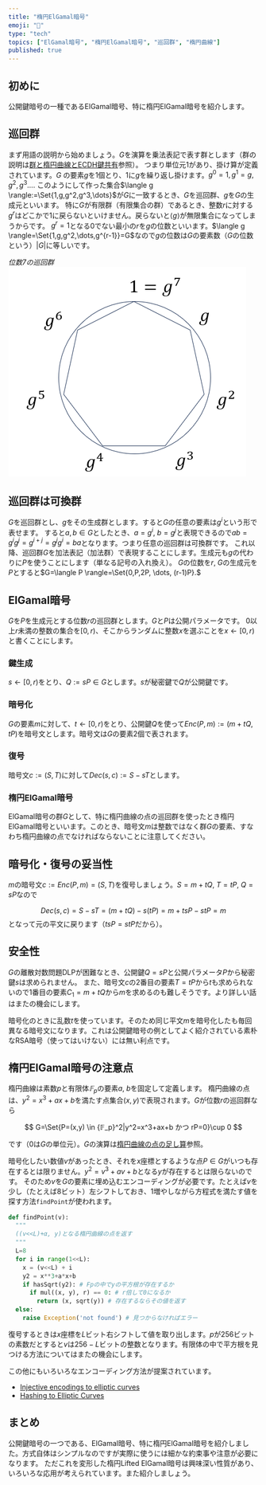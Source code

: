 ```yaml
---
title: "楕円ElGamal暗号"
emoji: "🧮"
type: "tech"
topics: ["ElGamal暗号", "楕円ElGamal暗号", "巡回群", "楕円曲線"]
published: true
---
```

## 初めに

公開鍵暗号の一種であるElGamal暗号、特に楕円ElGamal暗号を紹介します。

## 巡回群
まず用語の説明から始めましょう。$G$を演算を乗法表記で表す群とします（群の説明は[群と楕円曲線とECDH鍵共有](https://zenn.dev/herumi/articles/group-ec-ecdh)参照）。
つまり単位元1があり、掛け算が定義されています。$G$ の要素$g$を1個とり、1に$g$を繰り返し掛けます。$g^0=1, g^1=g, g^2,g^3 \dots .$
このようにして作った集合$\langle g \rangle:=\Set{1,g,g^2,g^3,\dots}$が$G$に一致するとき、$G$を巡回群、$g$を$G$の生成元といいます。
特に$G$が有限群（有限集合の群）であるとき、整数$r$に対する$g^r$はどこかで1に戻らないといけません。戻らないと$\langle g \rangle$が無限集合になってしまうからです。
$g^r=1$となる0でない最小の$r$を$g$の位数といいます。$\langle g \rangle=\Set{1,g,g^2,\dots,g^{r-1}}=G$なので$g$の位数は$G$の要素数（$G$の位数という）$|G|$に等しいです。

*位数7の巡回群*
![巡回群](/images/cyclic-group.png)

## 巡回群は可換群
$G$を巡回群とし、$g$をその生成群とします。すると$G$の任意の要素は$g^i$という形で表せます。
すると$a, b \in G$としたとき、$a=g^i$, $b=g^j$と表現できるので$ab = g^i g^j = g^{i+j}=g^j g^i = ba$となります。つまり任意の巡回群は可換群です。
これ以降、巡回群$G$を加法表記（加法群）で表現することにします。生成元も$g$の代わりに$P$を使うことにします（単なる記号の入れ換え）。
$G$の位数を$r$, $G$の生成元を$P$とすると$G=\langle P \rangle=\Set{0,P,2P, \dots, (r-1)P}.$

## ElGamal暗号
$G$を$P$を生成元とする位数$r$の巡回群とします。$G$と$P$は公開パラメータです。
$0$以上$r$未満の整数の集合を$[0, r)$、そこからランダムに整数$x$を選ぶことを$x ← [0, r)$と書くことにします。

### 鍵生成
$s ← [0, r)$をとり、$Q:=sP \in G$とします。$s$が秘密鍵で$Q$が公開鍵です。
### 暗号化
$G$の要素$m$に対して、$t ← [0, r)$をとり、公開鍵$Q$を使って$Enc(P, m):=(m+tQ,tP)$を暗号文とします。暗号文は$G$の要素2個で表されます。

### 復号
暗号文$c:=(S,T)$に対して$Dec(s,c):=S-sT$とします。

### 楕円ElGamal暗号
ElGamal暗号の群$G$として、特に楕円曲線の点の巡回群を使ったとき楕円ElGamal暗号といいます。このとき、暗号文$m$は整数ではなく群$G$の要素、すなわち楕円曲線の点でなければならないことに注意してください。

## 暗号化・復号の妥当性
$m$の暗号文$c:=Enc(P,m)=(S, T)$を復号しましょう。$S=m+tQ$, $T=tP$, $Q=sP$なので

$$
Dec(s, c)=S-sT=(m+tQ)-s(tP)=m+tsP-stP=m
$$
となって元の平文に戻ります（$tsP=stP$だから）。

## 安全性
$G$の離散対数問題DLPが困難なとき、公開鍵$Q=sP$と公開パラメータ$P$から秘密鍵$s$は求められません。
また、暗号文$c$の2番目の要素$T=tP$から$t$も求められないので1番目の要素$C_1=m+tQ$から$m$を求めるのも難しそうです。より詳しい話はまたの機会にします。

暗号化のときに乱数$t$を使っています。そのため同じ平文$m$を暗号化したも毎回異なる暗号文になります。これは公開鍵暗号の例としてよく紹介されている素朴なRSA暗号（使ってはいけない）には無い利点です。

## 楕円ElGamal暗号の注意点
楕円曲線は素数$p$と有限体$𝔽_p$の要素$a$, $b$を固定して定義します。
楕円曲線の点は、$y^2=x^3+ax+b$を満たす点集合$(x,y)$で表現されます。$G$が位数$r$の巡回群なら

$$
G=\Set{P=(x,y) \in {𝔽_p}^2|y^2=x^3+ax+b かつ rP=0}\cup 0
$$

です（0は$G$の単位元）。$G$の演算は[楕円曲線の点の足し算](https://zenn.dev/herumi/articles/sd202203-ecc-2#%E6%A5%95%E5%86%86%E6%9B%B2%E7%B7%9A%E3%81%AE%E7%82%B9%E3%81%AE%E8%B6%B3%E3%81%97%E7%AE%97)参照。

暗号化したい数値$v$があったとき、それを$x$座標とするような点$P \in G$がいつも存在するとは限りません。$y^2=v^3+av+b$となる$y$が存在するとは限らないのです。
そのため$v$を$G$の要素に埋め込むエンコーディングが必要です。たとえば$v$を少し（たとえば8ビット）左シフトしておき、1増やしながら方程式を満たす値を探す方法`findPoint`が使われます。

```python
def findPoint(v):
  """
  ((v<<L)+α, y)となる楕円曲線の点を返す
  """
  L=8
  for i in range(1<<L):
    x = (v<<L) + i
    y2 = x**3+a*x+b
    if hasSqrt(y2): # Fpの中でyの平方根が存在するか
      if mul((x, y), r) == 0: # r倍して0になるか
        return (x, sqrt(y)) # 存在するならその値を返す
  else:
    raise Exception('not found') # 見つからなければエラー
```
復号するときは$x$座標を$L$ビット右シフトして値を取り出します。$p$が256ビットの素数だとすると$v$は$256-L$ビットの整数となります。有限体の中で平方根を見つける方法についてはまたの機会にします。

この他にもいろいろなエンコーディング方法が提案されています。
- [Injective encodings to elliptic curves](https://eprint.iacr.org/2013/373.pdf)
- [Hashing to Elliptic Curves ](https://datatracker.ietf.org/doc/draft-irtf-cfrg-hash-to-curve/)

## まとめ
公開鍵暗号の一つである、ElGamal暗号、特に楕円ElGamal暗号を紹介しました。方式自体はシンプルなのですが実際に使うには細かな約束事や注意が必要になります。
ただこれを変形した楕円Lifted ElGamal暗号は興味深い性質があり、いろいろな応用が考えられています。また紹介しましょう。
